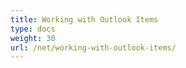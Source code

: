 ```yaml
---
title: Working with Outlook Items
type: docs
weight: 30
url: /net/working-with-outlook-items/
---
```




